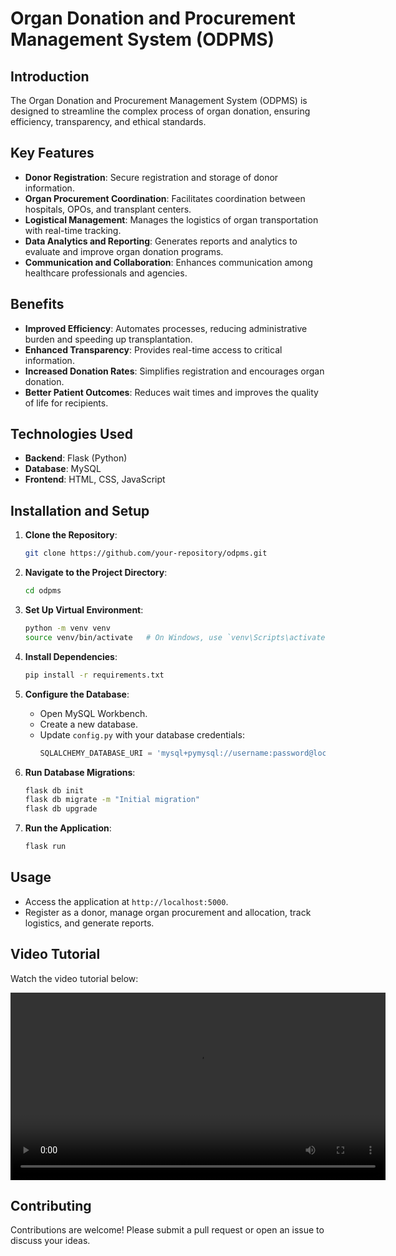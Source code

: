 

# Organ Donation and Procurement Management System (ODPMS)

## Introduction

The Organ Donation and Procurement Management System (ODPMS) is designed to streamline the complex process of organ donation, ensuring efficiency, transparency, and ethical standards.

## Key Features

- **Donor Registration**: Secure registration and storage of donor information.
- **Organ Procurement Coordination**: Facilitates coordination between hospitals, OPOs, and transplant centers.
- **Logistical Management**: Manages the logistics of organ transportation with real-time tracking.
- **Data Analytics and Reporting**: Generates reports and analytics to evaluate and improve organ donation programs.
- **Communication and Collaboration**: Enhances communication among healthcare professionals and agencies.

## Benefits

- **Improved Efficiency**: Automates processes, reducing administrative burden and speeding up transplantation.
- **Enhanced Transparency**: Provides real-time access to critical information.
- **Increased Donation Rates**: Simplifies registration and encourages organ donation.
- **Better Patient Outcomes**: Reduces wait times and improves the quality of life for recipients.

## Technologies Used

- **Backend**: Flask (Python)
- **Database**: MySQL
- **Frontend**: HTML, CSS, JavaScript

## Installation and Setup

1. **Clone the Repository**:
   ```sh
   git clone https://github.com/your-repository/odpms.git
   ```

2. **Navigate to the Project Directory**:
   ```sh
   cd odpms
   ```

3. **Set Up Virtual Environment**:
   ```sh
   python -m venv venv
   source venv/bin/activate   # On Windows, use `venv\Scripts\activate`
   ```

4. **Install Dependencies**:
   ```sh
   pip install -r requirements.txt
   ```

5. **Configure the Database**:
   - Open MySQL Workbench.
   - Create a new database.
   - Update `config.py` with your database credentials:
     ```python
     SQLALCHEMY_DATABASE_URI = 'mysql+pymysql://username:password@localhost/db_name'
     ```

6. **Run Database Migrations**:
   ```sh
   flask db init
   flask db migrate -m "Initial migration"
   flask db upgrade
   ```

7. **Run the Application**:
   ```sh
   flask run
   ```

## Usage

- Access the application at `http://localhost:5000`.
- Register as a donor, manage organ procurement and allocation, track logistics, and generate reports.

## Video Tutorial

Watch the video tutorial below:

<video width="600" controls>
  <source src="https://drive.google.com/file/d/1VqtL4x0pD9-G61lCS1bWbEzUtrKG1ya9/view?usp=sharing" type="video/mp4">
</video>

## Contributing

Contributions are welcome! Please submit a pull request or open an issue to discuss your ideas.


